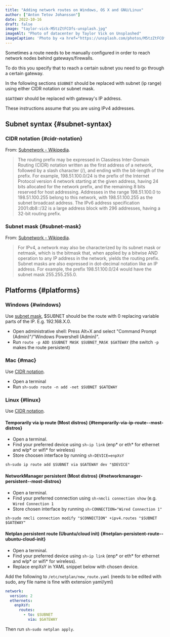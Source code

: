 ```yaml
---
title: "Adding network routes on Windows, OS X and GNU/Linux"
author: ["Anton Tetov Johansson"]
date: 2022-10-16
draft: false
image: "taylor-vick-M5tzZtFCOfs-unsplash.jpg"
imageAlt: "Photo of datacenter by Taylor Vick on Unsplashed"
imageCaption: 'Photo by <a href="https://unsplash.com/photos/M5tzZtFCOfs">Taylor Vick</a> on <a href="https://unsplash.com/">Unsplash</a>.'
---
```


Sometimes a route needs to be manually configured in order to reach network nodes behind gateways/firewalls.

To do this you specify that to reach a certain subnet you need to go through a certain gateway.

<!--more-->

In the following sections `$SUBNET` should be replaced with subnet (ip range) using either CIDR notation or subnet mask.

`$GATEWAY` should be replaced with gateway's IP address.

These instructions assume that you are using IPv4 addresses.

## Subnet syntax {#subnet-syntax}

### CIDR notation {#cidr-notation}

From: [Subnetwork - Wikipedia](https://en.wikipedia.org/wiki/Subnetwork).

> The routing prefix may be expressed in Classless Inter-Domain Routing (CIDR) notation written as the first address of a network, followed by a slash character (/), and ending with the bit-length of the prefix. For example, 198.51.100.0/24 is the prefix of the Internet Protocol version 4 network starting at the given address, having 24 bits allocated for the network prefix, and the remaining 8 bits reserved for host addressing. Addresses in the range 198.51.100.0 to 198.51.100.255 belong to this network, with 198.51.100.255 as the subnet broadcast address. The IPv6 address specification 2001:db8::/32 is a large address block with 296 addresses, having a 32-bit routing prefix.

### Subnet mask {#subnet-mask}

From: [Subnetwork - Wikipedia](https://en.wikipedia.org/wiki/Subnetwork).

> For IPv4, a network may also be characterized by its subnet mask or netmask, which is the bitmask that, when applied by a bitwise AND operation to any IP address in the network, yields the routing prefix. Subnet masks are also expressed in dot-decimal notation like an IP address. For example, the prefix 198.51.100.0/24 would have the subnet mask 255.255.255.0.

## Platforms {#platforms}

### Windows {#windows}

Use [subnet mask](#subnet-mask), $SUBNET should be the route with 0 replacing variable parts of the IP. E.g. 192.168.X.0.

- Open administrative shell: Press Alt+X and select "Command Prompt (Admin)"/"Windows Powershell (Admin)".
- Run `route -p ADD $SUBNET MASK $SUBNET_MASK $GATEWAY` (the switch `-p` makes the route persistent)

### Mac {#mac}

Use [CIDR notation](#cidr-notation).

- Open a terminal
- Run `sh›sudo route -n add -net $SUBNET $GATEWAY`

### Linux {#linux}

Use [CIDR notation](#cidr-notation).

#### Temporarily via ip route (Most distros) {#temporarily-via-ip-route--most-distros}

- Open a terminal.
- Find your preferred device using `sh›ip link` (enp\* or eth\* for ethernet and wlp\* or wifi\* for wireless)
- Store choosen interface by running `sh›DEVICE=enpXsY`

`sh›sudo ip route add $SUBNET via $GATEWAY dev "$DEVICE"`

#### NetworkManager persistent (Most distros) {#networkmanager-persistent--most-distros}

- Open a terminal.
- Find your preferred connection using `sh›nmcli connection show` (e.g. `Wired Connection 1`
- Store chosen interface by running `sh›CONNECTION="Wired Connection 1"`

`sh›sudo nmcli connection modify "$CONNECTION" +ipv4.routes "$SUBNET $GATEWAY"`

#### Netplan persistent route (Ubuntu/cloud init) {#netplan-persistent-route--ubuntu-cloud-init}

- Open a terminal.
- Find your preferred device using `sh›ip link` (enp\* or eth\* for ethernet and wlp\* or wifi\* for wireless).
- Replace enpXsY in YAML snippet below with chosen device.

Add the following to `/etc/netplan/new_route.yaml` (needs to be edited with sudo, any file name is fine with extension yaml/yml)

```yaml
network:
  version: 2
  ethernets:
    enpXsY:
      routes:
        - to: $SUBNET
          via: $GATEWAY
```

Then run `sh›sudo netplan apply`.
